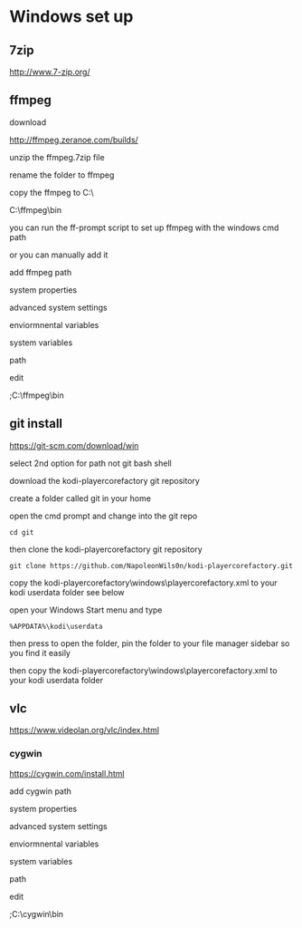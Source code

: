 # Windows set up


## 7zip

http://www.7-zip.org/


## ffmpeg

download

http://ffmpeg.zeranoe.com/builds/

unzip the ffmpeg.7zip file

rename the folder to ffmpeg

copy the ffmpeg to C:\

C:\ffmpeg\bin


you can run the ff-prompt script to set up ffmpeg with the windows cmd path

or you can manually add it


add ffmpeg path

system properties

advanced system settings

enviormnental variables

system variables

path

edit

;C:\ffmpeg\bin



## git install

https://git-scm.com/download/win

select 2nd option for path not git bash shell


download the kodi-playercorefactory git repository

create a folder called git in your home 

open the cmd prompt and change into the git repo

	cd git


then clone the kodi-playercorefactory git repository

	git clone https://github.com/NapoleonWils0n/kodi-playercorefactory.git


copy the kodi-playercorefactory\windows\playercorefactory.xml to your kodi userdata folder
see below

open your Windows Start menu and type

	%APPDATA%\kodi\userdata

then press <Enter> to open the folder, 
pin the folder to your file manager sidebar so you find it easily

then copy the kodi-playercorefactory\windows\playercorefactory.xml to your kodi userdata folder


## vlc

https://www.videolan.org/vlc/index.html


### cygwin


https://cygwin.com/install.html

add cygwin path

system properties

advanced system settings

enviormnental variables

system variables

path

edit

;C:\cygwin\bin

